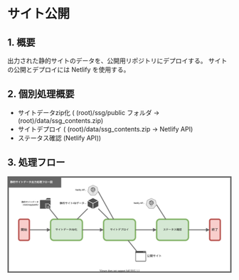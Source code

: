 # サイト公開

## 1. 概要
出力された静的サイトのデータを、公開用リポジトリにデプロイする。
サイトの公開とデプロイには Netlify を使用する。

## 2. 個別処理概要
- サイトデータzip化 ( (root)/ssg/public フォルダ → (root)/data/ssg_contents.zip)
- サイトデプロイ ( (root)/data/ssg_contents.zip → Netlify API)
- ステータス確認 (Netlify API))

## 3. 処理フロー

![](01510205_サイト公開_処理フロー図.drawio.svg)
